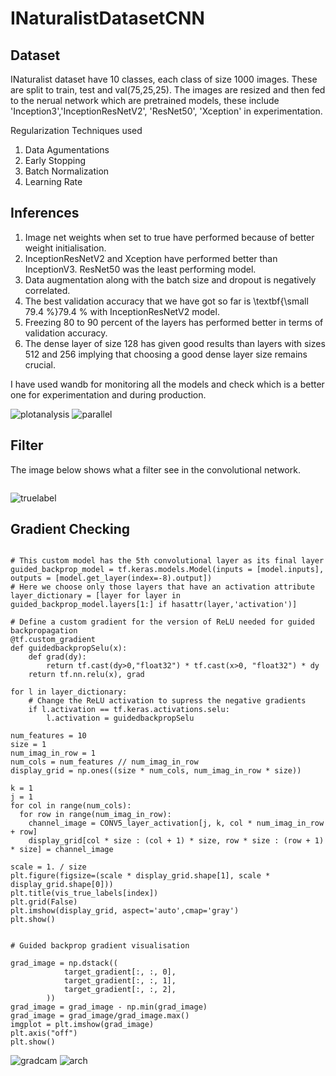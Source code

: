 # INaturalistDatasetCNN



## Dataset
INaturalist dataset have 10 classes, each class of size 1000 images. These are split to train, test and val(75,25,25). The images are resized and then fed to the nerual network which are pretrained models, these include 'Inception3','InceptionResNetV2', 'ResNet50', 'Xception' in experimentation.

Regularization Techniques used
1.  Data Agumentations
2.  Early Stopping
3.  Batch Normalization
4.  Learning Rate 


## Inferences
1.  Image net weights when set to true have performed because of better weight initialisation.
2.  InceptionResNetV2 and Xception have performed better than InceptionV3. ResNet50 was the least performing model.
3.  Data augmentation along with the batch size and dropout is negatively correlated. 
4.  The best validation accuracy that we have got so far is \textbf{\small 79.4 \%}79.4 % with InceptionResNetV2 model.
5.  Freezing 80 to 90 percent of the layers has performed better in terms of validation accuracy.
6.  The dense layer of size 128 has given good results than layers with sizes 512 and 256 implying that choosing a good dense layer size remains crucial.



I have used wandb for monitoring all the models and check which is a better one for experimentation and during production. 


![plotanalysis](https://user-images.githubusercontent.com/48018142/163723272-aea7167b-cd3b-43c6-9d83-28200a15e84f.JPG)
![parallel](https://user-images.githubusercontent.com/48018142/163723273-8d616d9f-19c1-4ca6-93b6-c277a809e469.JPG)






## Filter
The image below shows what a filter see in the convolutional network.
```

```

![truelabel](https://user-images.githubusercontent.com/48018142/163723275-8a14470a-1fc7-44f6-9ad2-8d7f33d5d62b.JPG)





## Gradient Checking



```

# This custom model has the 5th convolutional layer as its final layer
guided_backprop_model = tf.keras.models.Model(inputs = [model.inputs], outputs = [model.get_layer(index=-8).output])
# Here we choose only those layers that have an activation attribute
layer_dictionary = [layer for layer in guided_backprop_model.layers[1:] if hasattr(layer,'activation')]

# Define a custom gradient for the version of ReLU needed for guided backpropagation
@tf.custom_gradient
def guidedbackpropSelu(x):
    def grad(dy):
        return tf.cast(dy>0,"float32") * tf.cast(x>0, "float32") * dy
    return tf.nn.relu(x), grad

for l in layer_dictionary:
    # Change the ReLU activation to supress the negative gradients
    if l.activation == tf.keras.activations.selu:
        l.activation = guidedbackpropSelu

num_features = 10
size = 1
num_imag_in_row = 1
num_cols = num_features // num_imag_in_row
display_grid = np.ones((size * num_cols, num_imag_in_row * size))

k = 1
j = 1
for col in range(num_cols): 
  for row in range(num_imag_in_row):
    channel_image = CONV5_layer_activation[j, k, col * num_imag_in_row + row]
    display_grid[col * size : (col + 1) * size, row * size : (row + 1) * size] = channel_image
  
scale = 1. / size
plt.figure(figsize=(scale * display_grid.shape[1], scale * display_grid.shape[0]))
plt.title(vis_true_labels[index])
plt.grid(False)
plt.imshow(display_grid, aspect='auto',cmap='gray')  
plt.show()                                         


# Guided backprop gradient visualisation

grad_image = np.dstack((
            target_gradient[:, :, 0],
            target_gradient[:, :, 1],
            target_gradient[:, :, 2],
        ))       
grad_image = grad_image - np.min(grad_image)
grad_image = grad_image/grad_image.max()
imgplot = plt.imshow(grad_image)
plt.axis("off")
plt.show()
```

![gradcam](https://user-images.githubusercontent.com/48018142/163724025-e33dd226-8f2b-4334-a2df-c11cd41bc3bd.png)
![arch](https://user-images.githubusercontent.com/48018142/163723815-2a432c07-bc55-4b27-bdb8-3e6b873351a1.png)

